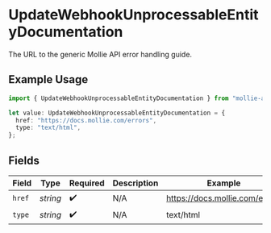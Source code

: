 # UpdateWebhookUnprocessableEntityDocumentation

The URL to the generic Mollie API error handling guide.

## Example Usage

```typescript
import { UpdateWebhookUnprocessableEntityDocumentation } from "mollie-api-typescript/models/operations";

let value: UpdateWebhookUnprocessableEntityDocumentation = {
  href: "https://docs.mollie.com/errors",
  type: "text/html",
};
```

## Fields

| Field                          | Type                           | Required                       | Description                    | Example                        |
| ------------------------------ | ------------------------------ | ------------------------------ | ------------------------------ | ------------------------------ |
| `href`                         | *string*                       | :heavy_check_mark:             | N/A                            | https://docs.mollie.com/errors |
| `type`                         | *string*                       | :heavy_check_mark:             | N/A                            | text/html                      |